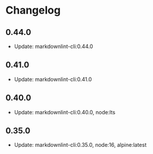 # Changelog

## 0.44.0

- Update: markdownlint-cli:0.44.0

## 0.41.0

- Update: markdownlint-cli:0.41.0

## 0.40.0

- Update: markdownlint-cli:0.40.0, node:lts

## 0.35.0

- Update: markdownlint-cli:0.35.0, node:16, alpine:latest
